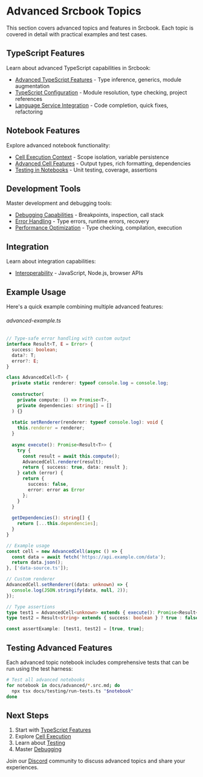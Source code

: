 <!-- srcbook:{"language":"typescript"} -->

# Advanced Srcbook Topics

This section covers advanced topics and features in Srcbook. Each topic is covered in detail with practical examples and test cases.

## TypeScript Features

Learn about advanced TypeScript capabilities in Srcbook:

- [Advanced TypeScript Features](./typescript-features.src.md) - Type inference, generics, module augmentation
- [TypeScript Configuration](./typescript-config.src.md) - Module resolution, type checking, project references
- [Language Service Integration](./language-service.src.md) - Code completion, quick fixes, refactoring

## Notebook Features

Explore advanced notebook functionality:

- [Cell Execution Context](./cell-execution.src.md) - Scope isolation, variable persistence
- [Advanced Cell Features](./advanced-cells.src.md) - Output types, rich formatting, dependencies
- [Testing in Notebooks](./testing.src.md) - Unit testing, coverage, assertions

## Development Tools

Master development and debugging tools:

- [Debugging Capabilities](./debugging.src.md) - Breakpoints, inspection, call stack
- [Error Handling](./error-handling.src.md) - Type errors, runtime errors, recovery
- [Performance Optimization](./performance.src.md) - Type checking, compilation, execution

## Integration

Learn about integration capabilities:

- [Interoperability](./interoperability.src.md) - JavaScript, Node.js, browser APIs

## Example Usage

Here's a quick example combining multiple advanced features:

###### advanced-example.ts

```typescript
// Type-safe error handling with custom output
interface Result<T, E = Error> {
  success: boolean;
  data?: T;
  error?: E;
}

class AdvancedCell<T> {
  private static renderer: typeof console.log = console.log;
  
  constructor(
    private compute: () => Promise<T>,
    private dependencies: string[] = []
  ) {}
  
  static setRenderer(renderer: typeof console.log): void {
    this.renderer = renderer;
  }
  
  async execute(): Promise<Result<T>> {
    try {
      const result = await this.compute();
      AdvancedCell.renderer(result);
      return { success: true, data: result };
    } catch (error) {
      return { 
        success: false, 
        error: error as Error 
      };
    }
  }
  
  getDependencies(): string[] {
    return [...this.dependencies];
  }
}

// Example usage
const cell = new AdvancedCell(async () => {
  const data = await fetch('https://api.example.com/data');
  return data.json();
}, ['data-source.ts']);

// Custom renderer
AdvancedCell.setRenderer((data: unknown) => {
  console.log(JSON.stringify(data, null, 2));
});

// Type assertions
type test1 = AdvancedCell<unknown> extends { execute(): Promise<Result<unknown>> } ? true : false;
type test2 = Result<string> extends { success: boolean } ? true : false;

const assertExample: [test1, test2] = [true, true];
```

## Testing Advanced Features

Each advanced topic notebook includes comprehensive tests that can be run using the test harness:

```bash
# Test all advanced notebooks
for notebook in docs/advanced/*.src.md; do
  npx tsx docs/testing/run-tests.ts "$notebook"
done
```

## Next Steps

1. Start with [TypeScript Features](./typescript-features.src.md)
2. Explore [Cell Execution](./cell-execution.src.md)
3. Learn about [Testing](./testing.src.md)
4. Master [Debugging](./debugging.src.md)

Join our [Discord](https://discord.gg/shDEGBSe2d) community to discuss advanced topics and share your experiences.